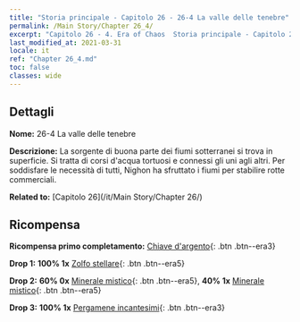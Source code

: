 ```yaml
---
title: "Storia principale - Capitolo 26 - 26-4 La valle delle tenebre"
permalink: /Main Story/Chapter 26_4/
excerpt: "Capitolo 26 - 4. Era of Chaos  Storia principale - Capitolo 26_4. 26-4 La valle delle tenebre"
last_modified_at: 2021-03-31
locale: it
ref: "Chapter 26_4.md"
toc: false
classes: wide
---
```


## Dettagli

 **Nome:** 26-4 La valle delle tenebre

 **Descrizione:** La sorgente di buona parte dei fiumi sotterranei si trova in superficie. Si tratta di corsi d'acqua tortuosi e connessi gli uni agli altri. Per soddisfare le necessità di tutti, Nighon ha sfruttato i fiumi per stabilire rotte commerciali.

 **Related to:** [Capitolo 26](/it/Main Story/Chapter 26/)

## Ricompensa

 **Ricompensa primo completamento:** [Chiave d'argento](/it/Items/con_693/){: .btn .btn--era3}

 **Drop 1:** **100% 1x** [Zolfo stellare](/it/Items/mat_92/){: .btn .btn--era5}

 **Drop 2:** **60% 0x** [Minerale mistico](/it/Items/mat_82/){: .btn .btn--era5}, **40% 1x** [Minerale mistico](/it/Items/mat_82/){: .btn .btn--era5}

 **Drop 3:** **100% 1x** [Pergamene incantesimi](/it/Items/con_694/){: .btn .btn--era3}

